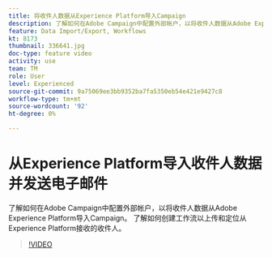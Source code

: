 ```yaml
---
title: 将收件人数据从Experience Platform导入Campaign
description: 了解如何在Adobe Campaign中配置外部帐户，以将收件人数据从Adobe Experience Platform导入Campaign。 了解如何创建工作流以上传和定位从Experience Platform接收的收件人。
feature: Data Import/Export, Workflows
kt: 8173
thumbnail: 336641.jpg
doc-type: feature video
activity: use
team: TM
role: User
level: Experienced
source-git-commit: 9a75069ee3bb9352ba7fa5350eb54e421e9427c8
workflow-type: tm+mt
source-wordcount: '92'
ht-degree: 0%

---
```



# 从Experience Platform导入收件人数据并发送电子邮件

了解如何在Adobe Campaign中配置外部帐户，以将收件人数据从Adobe Experience Platform导入Campaign。 了解如何创建工作流以上传和定位从Experience Platform接收的收件人。

>[!VIDEO](https://video.tv.adobe.com/v/336641?quality=12)
